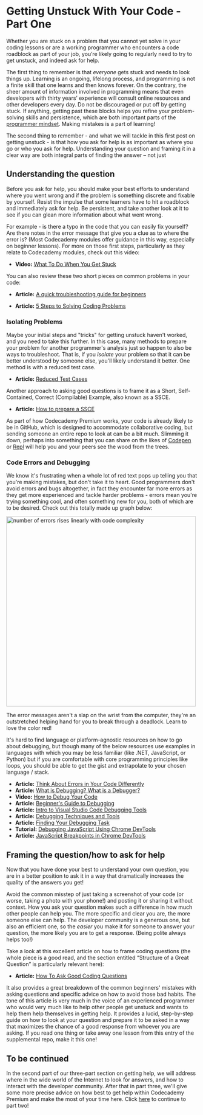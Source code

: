 # Getting Unstuck With Your Code - Part One

Whether you are stuck on a problem that you cannot yet solve in your coding lessons or are a working programmer who encounters a code roadblock as part of your job, you’re likely going to regularly need to try to get unstuck, and indeed ask for help.
 
The first thing to remember is that *everyone* gets stuck and needs to look things up. Learning is an ongoing, lifelong process, and programming is not a finite skill that one learns and then knows forever. On the contrary, the sheer amount of information involved in programming means that even developers with thirty years’ experience will consult online resources and other developers every day. Do not be discouraged or put off by getting stuck. If anything, getting past these blocks helps you refine your problem-solving skills and persistence, which are both important parts of the [programmer mindset](https://github.com/codecademy-coaches/premium-supplemental-repo/blob/master/general-advice/04-thinking-like-a-programmer.md). Making mistakes is a part of learning! 
 
The second thing to remember - and what we will tackle in this first post on getting unstuck - is that how you ask for help is as important as where you go or who you ask for help. Understanding your question and framing it in a clear way are both integral parts of finding the answer – not just 
 
## Understanding the question
Before you ask for help, you should make your best efforts to understand where you went wrong and if the problem is something discrete and fixable by yourself. Resist the impulse that some learners have to hit a roadblock and immediately ask for help. Be persistent, and take another look at it to see if you can glean more information about what went wrong.
 
For example - is there a typo in the code that you can easily fix yourself? Are there notes in the error message that give you a clue as to where the error is? (Most Codecademy modules offer guidance in this way, especially on beginner lessons). For more on those first steps, particularly as they relate to Codecademy modules, check out this video:
 
* **Video:** [What To Do When You Get Stuck](https://youtu.be/h01U6uDhNk4)
 
You can also review these two short pieces on common problems in your code:
 
* **Article:** [A quick troubleshooting guide for beginners](https://www.reddit.com/r/learnprogramming/wiki/qtsgfb) 
 
* **Article:** [5 Steps to Solving Coding Problems](https://medium.com/learn-love-code/stuck-on-a-coding-problem-here-are-5-steps-to-solve-it-8be04c4b4f19)

### Isolating Problems

Maybe your initial steps and "tricks" for getting unstuck haven't worked, and you need to take this further. In this case, many methods to prepare your problem for another programmer's analysis just so happen to also be ways to troubleshoot.  That is, if you _isolate_ your problem so that it can be better understood by someone else, you'll likely understand it better.  One method is with a reduced test case.

* **Article:** [Reduced Test Cases](https://css-tricks.com/reduced-test-cases/)

Another approach to asking good questions is to frame it as a Short, Self-Contained, Correct (Compilable) Example, also known as a SSCE.
 
* **Article:** [How to prepare a SSCE](http://sscce.org/)

As part of how Codecademy Premium works, your code is already likely to be in GitHub, which is designed to accommodate collaborative coding, but sending someone an entire repo to look at can be a bit much.  Slimming it down, perhaps into something that you can share on the likes of [Codepen](https://codepen.io/) or [Repl](https://repl.it/) will help you and your peers see the wood from the trees.

### Code Errors and Debugging

We know it's frustrating when a whole lot of red text pops up telling you that you're making mistakes, but don't take it to heart.  Good programmers don't avoid errors and bugs altogether, in fact they encounter far more errors as they get more experienced and tackle harder problems - errors mean you're trying something cool, and often something new for you, both of which are to be desired.  Check out this totally made up graph below:

<img src="https://news.codecademy.com/content/images/2018/07/image3-1.png" alt="number of errors rises linearly with code complexity" width="500"/>

The error messages aren't a slap on the wrist from the computer, they're an outstretched helping hand for you to break through a deadlock.  Learn to love the color red!

It's hard to find language or platform-agnostic resources on how to go about debugging, but though many of the below resources use examples in languages with which you may be less familiar (like .NET, JavaScript, or Python) but if you are comfortable with core programming principles like loops, you should be able to get the gist and extrapolate to your chosen language / stack.

* **Article:** [Think About Errors in Your Code Differently](https://news.codecademy.com/errors-in-code-think-differently/)
* **Article:** [What is Debugging? What is a Debugger?](https://docs.microsoft.com/en-us/visualstudio/debugger/what-is-debugging?view=vs-2019)
* **Video:** [How to Debug Your Code](https://youtu.be/NTaNksV-DPY)
* **Article:** [Beginner's Guide to Debugging](https://docs.microsoft.com/en-us/visualstudio/debugger/debugging-absolute-beginners?view=vs-2019)
* **Article:** [Intro to Visual Studio Code Debugging Tools](https://docs.microsoft.com/en-us/visualstudio/debugger/debugger-feature-tour?view=vs-2019)
* **Article:** [Debugging Techniques and Tools](https://docs.microsoft.com/en-us/visualstudio/debugger/write-better-code-with-visual-studio)
* **Article:** [Finding Your Debugging Task](https://docs.microsoft.com/en-us/visualstudio/debugger/find-your-debugging-task)
* **Tutorial:** [Debugging JavaScript Using Chrome DevTools](https://developers.google.com/web/tools/chrome-devtools/javascript)
* **Article:** [JavaScript Breakpoints in Chrome DevTools](https://developers.google.com/web/tools/chrome-devtools/javascript/breakpoints)

 
## Framing the question/how to ask for help
Now that you have done your best to understand your own question, you are in a better position to ask it in a way that dramatically increases the quality of the answers you get! 
 
Avoid the common misstep of just taking a screenshot of your code (or worse, taking a photo with your phone!) and posting it or sharing it without context. How you ask your question makes such a difference in how much other people can help you. The more specific and clear you are, the more someone else can help. The developer community is a generous one, but also an efficient one, so the *easier* you make it for someone to answer your question, the more likely you are to get a response. (Being polite always helps too!)

Take a look at this excellent article on how to frame coding questions (the whole piece is a good read, and the section entitled “Structure of a Great Question” is particularly relevant here):
 
* **Article:** [How To Ask Good Coding Questions](https://zellwk.com/blog/asking-questions/)
 
It also provides a great breakdown of the common beginners' mistakes with asking questions and specific advice on how to avoid those bad habits. The tone of this article is very much in the voice of an experienced programmer who would very much like to help other people get unstuck and wants to help them help themselves in getting help. It provides a lucid, step-by-step guide on how to look at your question and prepare it to be asked in a way that maximizes the chance of a good response from whoever you are asking. If you read one thing or take away one lesson from this entry of the supplemental repo, make it this one!
 
## To be continued
In the second part of our three-part section on getting help, we will address where in the wide world of the Internet to look for answers, and how to interact with the developer community. After that in part three, we'll give some more precise advice on how best to get help within Codecademy Premium and make the most of your time here. Click [here](https://github.com/codecademy-coaches/premium-supplemental-repo/blob/master/general-advice/06-getting-unstuck-part-two.md) to continue to part two!
